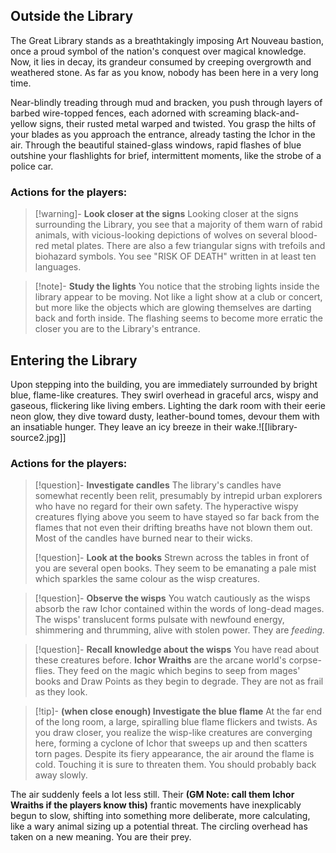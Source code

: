 ## Outside the Library
The Great Library stands as a breathtakingly imposing Art Nouveau bastion, once a proud symbol of the nation's conquest over magical knowledge. Now, it lies in decay, its grandeur consumed by creeping overgrowth and weathered stone. As far as you know, nobody has been here in a very long time.

Near-blindly treading through mud and bracken, you push through layers of barbed wire-topped fences, each adorned with screaming black-and-yellow signs, their rusted metal warped and twisted. You grasp the hilts of your blades as you approach the entrance, already tasting the Ichor in the air. Through the beautiful stained-glass windows, rapid flashes of blue outshine your flashlights for brief, intermittent moments, like the strobe of a police car.

### Actions for the players:

>[!warning]- **Look closer at the signs**
>Looking closer at the signs surrounding the Library, you see that a majority of them warn of rabid animals, with vicious-looking depictions of wolves on several blood-red metal plates. There are also a few triangular signs with trefoils and biohazard symbols. You see "RISK OF DEATH" written in at least ten languages.

>[!note]- **Study the lights**
>You notice that the strobing lights inside the library appear to be moving. Not like a light show at a club or concert, but more like the objects which are glowing themselves are darting back and forth inside. The flashing seems to become more erratic the closer you are to the Library's entrance. 

## Entering the Library
Upon stepping into the building, you are immediately surrounded by bright blue, flame-like creatures. They swirl overhead in graceful arcs, wispy and gaseous, flickering like living embers. Lighting the dark room with their eerie neon glow, they dive toward dusty, leather-bound tomes, devour them with an insatiable hunger. They leave an icy breeze in their wake.![[library-source2.jpg]]

### Actions for the players:

>[!question]- **Investigate candles**
>The library's candles have somewhat recently been relit, presumably by intrepid urban explorers who have no regard for their own safety. The hyperactive wispy creatures flying above you seem to have stayed so far back from the flames that not even their drifting breaths have not blown them out. Most of the candles have burned near to their wicks.
>
>[!question]- **Look at the books**
>Strewn across the tables in front of you are several open books. They seem to be emanating a pale mist which sparkles the same colour as the wisp creatures.

>[!question]- **Observe the wisps**
>You watch cautiously as the wisps absorb the raw Ichor contained within the words of long-dead mages. The wisps' translucent forms pulsate with newfound energy, shimmering and thrumming, alive with stolen power. They are *feeding.*

>[!question]- **Recall knowledge about the wisps**
>You have read about these creatures before. **Ichor Wraiths** are the arcane world's corpse-flies. They feed on the magic which begins to seep from mages' books and Draw Points as they begin to degrade. They are not as frail as they look.

>[!tip]- **(when close enough) Investigate the blue flame**
>At the far end of the long room, a large, spiralling blue flame flickers and twists. As you draw closer, you realize the wisp-like creatures are converging here, forming a cyclone of Ichor that sweeps up and then scatters torn pages. Despite its fiery appearance, the air around the flame is cold. Touching it is sure to threaten them. You should probably back away slowly.

The air suddenly feels a lot less still. Their **(GM Note: call them Ichor Wraiths if the players know this)** frantic movements have inexplicably begun to slow, shifting into something more deliberate, more calculating, like a wary animal sizing up a potential threat. The circling overhead has taken on a new meaning. You are their prey.


